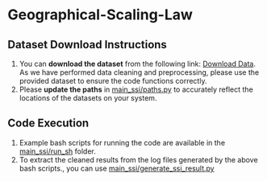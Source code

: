 # Geographical-Scaling-Law

## Dataset Download Instructions  
1. You can **download the dataset** from the following link: [Download Data](https://data.caltech.edu/records/s2fbb-qb406/files/geo_prior_data.zip). As we have performed data cleaning and preprocessing, please use the provided dataset to ensure the code functions correctly.
2. Please **update the paths** in [main_ssi/paths.py](https://github.com/Octopolugal/Geographical-Scaling-Law/blob/main/main_ssi/paths.py) to accurately reflect the locations of the datasets on your system.
   
## Code Execution
1. Example bash scripts for running the code are available in the [main_ssi/run_sh](https://github.com/Octopolugal/Geographical-Scaling-Law/tree/main/main_ssi/run_sh) folder.
2. To extract the cleaned results from the log files generated by the above bash scripts., you can use [main_ssi/generate_ssi_result.py](https://github.com/Octopolugal/Geographical-Scaling-Law/blob/main/main_ssi/generate_ssi_result.py)
